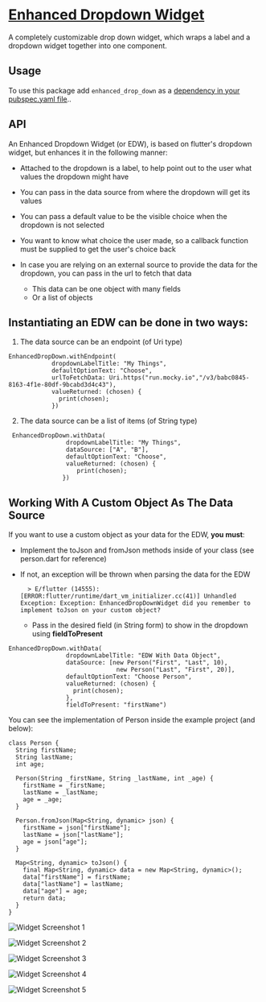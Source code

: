 # [Enhanced Dropdown Widget](https://pub.dev/packages/enhanced_drop_down#-readme-tab-) 

A completely customizable drop down widget, which wraps a label and a dropdown widget together into one component.

## Usage

To use this package add ```enhanced_drop_down``` as a [dependency in your pubspec.yaml file](https://flutter.dev/docs/development/packages-and-plugins/using-packages)..

## API
An Enhanced Dropdown Widget (or EDW), is based on flutter's dropdown widget, but enhances it in the following manner:

- Attached to the dropdown is a label, to help point out to the user what values the dropdown might have

- You can pass in the data source from where the dropdown will get its values

- You can pass a default value to be the visible choice when the dropdown is not selected

- You want to know what choice the user made, so a callback function must be supplied to get the user's choice back

- In case you are relying on an external source to provide the data for the dropdown, you can pass in the url to fetch that data
    - This data can be one object with many fields
    - Or a list of objects

## Instantiating an EDW can be done in two ways:

1. The data source can be an endpoint (of Uri type)

```
EnhancedDropDown.withEndpoint(
            dropdownLabelTitle: "My Things",
            defaultOptionText: "Choose",
            urlToFetchData: Uri.https("run.mocky.io","/v3/babc0845-8163-4f1e-80df-9bcabd3d4c43"),
            valueReturned: (chosen) {
              print(chosen);
            })
```

2. The data source can be a list of items (of String type)

```
 EnhancedDropDown.withData(
                dropdownLabelTitle: "My Things",
                dataSource: ["A", "B"],
                defaultOptionText: "Choose",
                valueReturned: (chosen) {
                   print(chosen);
               })
```

## Working With A Custom Object As The Data Source

If you want to use a custom object as your data for the EDW, **you must**:

- Implement the toJson and fromJson methods inside of your class (see person.dart for reference)

- If not, an exception will be thrown when parsing the data for the EDW

        > E/flutter (14555): [ERROR:flutter/runtime/dart_vm_initializer.cc(41)] Unhandled Exception: Exception: EnhancedDropDownWidget did you remember to implement toJson on your custom object?

    - Pass in the desired field (in String form) to show in the dropdown using **fieldToPresent**

```
EnhancedDropDown.withData(
                dropdownLabelTitle: "EDW With Data Object",
                dataSource: [new Person("First", "Last", 10),
                              new Person("Last", "First", 20)],
                defaultOptionText: "Choose Person",
                valueReturned: (chosen) {
                  print(chosen);
                },
                fieldToPresent: "firstName")
```

You can see the implementation of Person inside the example project (and below):

```
class Person {
  String firstName;
  String lastName;
  int age;

  Person(String _firstName, String _lastName, int _age) {
    firstName = _firstName;
    lastName = _lastName;
    age = _age;
  }

  Person.fromJson(Map<String, dynamic> json) {
    firstName = json["firstName"];
    lastName = json["lastName"];
    age = json["age"];
  }

  Map<String, dynamic> toJson() {
    final Map<String, dynamic> data = new Map<String, dynamic>();
    data["firstName"] = firstName;
    data["lastName"] = lastName;
    data["age"] = age;
    return data;
  }
}

```

![Widget Screenshot 1](https://github.com/TomerPacific/enhanced_drop_down/blob/master/graphics/screenshot_1.png?raw=true)

![Widget Screenshot 2](https://github.com/TomerPacific/enhanced_drop_down/blob/master/graphics/screenshot_2.png?raw=true)

![Widget Screenshot 3](https://github.com/TomerPacific/enhanced_drop_down/blob/master/graphics/screenshot_3.png?raw=true)

![Widget Screenshot 4](https://github.com/TomerPacific/enhanced_drop_down/blob/master/graphics/screenshot_4.png?raw=true)

![Widget Screenshot 5](https://github.com/TomerPacific/enhanced_drop_down/blob/master/graphics/screenshot_5.png?raw=true)